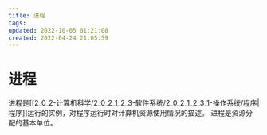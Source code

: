 ```yaml
---
title: 进程
tags: 
updated: 2022-10-05 01:21:08
created: 2022-04-24 21:05:59
---
```


# 进程

进程是[[2_0_2-计算机科学/2_0_2_1_2_3-软件系统/2_0_2_1_2_3_1-操作系统/程序|程序]]运行的实例，对程序运行时对计算机资源使用情况的描述。
进程是资源分配的基本单位。
